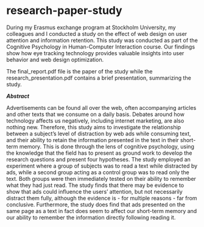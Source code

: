 # research-paper-study

During my Erasmus exchange program at Stockholm University, my colleagues and I conducted a study on the effect of web design on user attention and information retention. This study was conducted as part of the Cognitive Psychology in Human-Computer Interaction course. Our findings show how eye tracking technology provides valuable insights into user behavior and web design optimization.

The final_report.pdf file is the paper of the study while the research_presentation.pdf contains a brief presentation, summarizing the study.


***Abstract***

Advertisements can be found all over the web, often accompanying articles and other texts that we consume on a daily basis. Debates around how technology affects us negatively, including internet marketing, are also nothing new. Therefore, this study aims to investigate the relationship between a subject’s level of distraction by web ads while consuming text, and their ability to retain the information presented in the text in their short-term memory. This is done through the lens of cognitive psychology, using the knowledge that the field has to present as ground work to develop the research questions and present four hypotheses. The study employed an experiment where a group of subjects was to read a text while distracted by ads, while a second group acting as a control group was to read only the text. Both groups were then immediately tested on their ability to remember what they had just read. The study finds that there may be evidence to show that ads could influence the users’ attention, but not necessarily distract them fully, although the evidence is - for multiple reasons - far from conclusive. Furthermore, the study does find that ads presented on the same page as a text in fact does seem to affect our short-term memory and our ability to remember the information directly following reading it.
